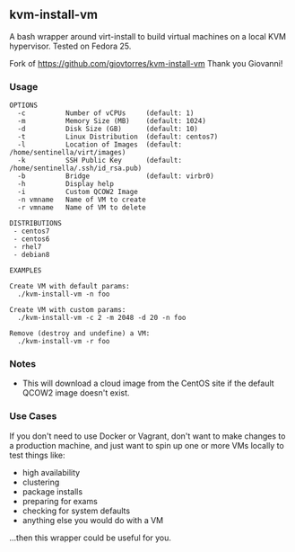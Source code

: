 ## kvm-install-vm

A bash wrapper around virt-install to build virtual machines on a local KVM
hypervisor.  Tested on Fedora 25.

Fork of https://github.com/giovtorres/kvm-install-vm
Thank you Giovanni!

### Usage

```
OPTIONS
  -c          Number of vCPUs     (default: 1)
  -m          Memory Size (MB)    (default: 1024)
  -d          Disk Size (GB)      (default: 10)
  -t          Linux Distribution  (default: centos7)
  -l          Location of Images  (default: /home/sentinella/virt/images)
  -k          SSH Public Key      (default: /home/sentinella/.ssh/id_rsa.pub)
  -b          Bridge              (default: virbr0)
  -h          Display help
  -i          Custom QCOW2 Image
  -n vmname   Name of VM to create
  -r vmname   Name of VM to delete

DISTRIBUTIONS
 - centos7
 - centos6
 - rhel7
 - debian8

EXAMPLES

Create VM with default params:
  ./kvm-install-vm -n foo

Create VM with custom params:
  ./kvm-install-vm -c 2 -m 2048 -d 20 -n foo

Remove (destroy and undefine) a VM:
  ./kvm-install-vm -r foo
```

### Notes

- This will download a cloud image from the CentOS site if the default QCOW2
  image doesn't exist.

### Use Cases

If you don't need to use Docker or Vagrant, don't want to make changes to a
production machine, and just want to spin up one or more VMs locally to test
things like:

- high availability
- clustering
- package installs
- preparing for exams
- checking for system defaults
- anything else you would do with a VM

...then this wrapper could be useful for you.
